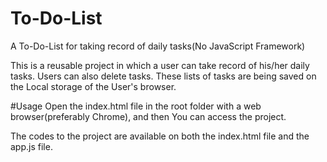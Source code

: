 # To-Do-List
A To-Do-List for taking record of daily tasks(No JavaScript Framework)

This is a reusable project in which a user can take record of his/her daily tasks.
Users can also delete tasks.
These lists of tasks are being saved on the Local storage of the User's browser.

#Usage
Open the index.html file in the root folder with a web browser(preferably Chrome), and then You can access the project.

The codes to the project are available on both the index.html file and the app.js file.
